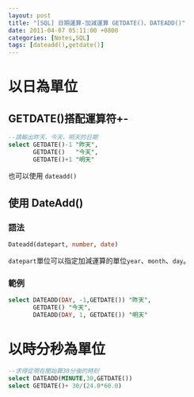 ```yaml
---
layout: post
title: "[SQL] 日期運算-加減運算 GETDATE()、DATEADD()"
date: 2011-04-07 05:11:00 +0800
categories: [Notes,SQL]
tags: [dateadd(),getdate()]
---
```


# 以日為單位
## GETDATE()搭配運算符+-

```sql
--請輸出昨天、今天、明天的日期
select GETDATE()-1 "昨天", 
       GETDATE()   "今天", 
       GETDATE()+1 "明天"
```
也可以使用 `dateadd()`


## 使用 DateAdd()
### 語法

```sql
Dateadd(datepart, number, date)
```
`datepart`單位可以指定加減運算的單位`year`、`month`、`day`。

### 範例

```sql
select DATEADD(DAY, -1,GETDATE()) "昨天", 
       GETDATE() "今天", 
       DATEADD(DAY, 1, GETDATE()) "明天"
```

# 以時分秒為單位

```sql
--求得從現在開始算30分後的時刻
select DATEADD(MINUTE,30,GETDATE())
select GETDATE()+ 30/(24.0*60.0)
```


